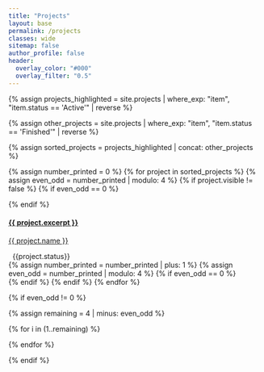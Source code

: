 ```yaml
---
title: "Projects"
layout: base
permalink: /projects
classes: wide
sitemap: false
author_profile: false
header:
  overlay_color: "#000"
  overlay_filter: "0.5"
---
```

<script
      src="https://code.jquery.com/jquery-3.4.1.min.js"
      integrity="sha256-CSXorXvZcTkaix6Yvo6HppcZGetbYMGWSFlBw8HfCJo="
      crossorigin="anonymous"
    ></script>

{% assign projects_highlighted = site.projects | where_exp: "item", "item.status == 'Active'" | reverse %}

{% assign other_projects = site.projects | where_exp: "item", "item.status == 'Finished'" | reverse %}

{% assign sorted_projects = projects_highlighted | concat: other_projects %}

<div id="dsr_tools">

{% assign number_printed = 0 %}
{% for project in sorted_projects %}
  {% assign even_odd = number_printed | modulo: 4 %}
  {% if project.visible != false %}
    {% if even_odd == 0 %}
    <div class="card-group">
    {% endif %}
    <div class="card">
      <a href="{{project.permalink}}">
        <div class="card-block">
          <h4 class="card-title">{{ project.excerpt }}</h4>
          <p class="card-tool-text">{{ project.name }}</p>
        </div>
      </a>
        <div class="card_bottom_section">
          <span><i class="fas fa-info"></i>&nbsp; {{project.status}}</span>
        </div>
    </div>
    {% assign number_printed = number_printed | plus: 1 %}
    {% assign even_odd = number_printed | modulo: 4 %}
    {% if even_odd == 0 %}
    </div>
    {% endif %}
  {% endif %}
{% endfor %}


{% if even_odd != 0 %}

{% assign remaining = 4 | minus: even_odd %}

{% for i in (1..remaining) %}
  <div class="card noHover notransition" style="border:0">
  </div>
{% endfor %}

{% endif %}


<!-- ## ACTIVE
<hr>

{% for project in site.data.projects %}
{% if project.status == "Active" %}
- **[{{ project.alias }}](/projects/{{project.alias}})**: {{ project.name }}
{% endif %}
{% endfor %}



## FINISHED
<hr>

{% for project in site.data.projects %}
{% if project.status == "Finished" %}
- **[{{ project.alias }}](/projects/{{project.alias}})**: {{ project.name }}
{% endif %}
{% endfor %} -->

<!-- ## OLD -->

<!-- {% assign number_printed = 0 %}
{% for project in site.projects %}
{% assign even_odd = number_printed | modulo: 2 %}
{% if even_odd == 0 %}
<div class="row">
{% endif %}

<div class="col-sm-6 clearfix">
  {% if project.img %}
  <img class="img-responsive"  width="25%" style="float: left" src="{{ site.url }}{{ site.baseurl }}/images/prjpic/{{project.img }}"/>
  {% else %}
  <img class="img-responsive" src=""/>
  {% endif %}
  {% if project.redirect %}
  [{{ project.title }}]({{project.redirect}})
  {% else %}
  [{{ project.title }}]({{project.url}})
  {% endif %}

  **{{ project.type}}**

  {{ project.description }}
  </div>
  {% assign number_printed = number_printed | plus: 1 %}

  {% if even_odd == 1 %}
  </div>
  {% endif %}

{% endfor %}
{% assign even_odd = number_printed | modulo: 2 %}
{% if even_odd == 1 %}
</div>
{% endif %}

## Past projects
{% assign number_printed = 0 %}
{% for project in site.past_projects %}
{% assign even_odd = number_printed | modulo: 2 %}
{% if even_odd == 0 %}
<div class="row">
{% endif %}

<div class="col-sm-6 clearfix">
  {% if project.img %}
  <img class="img-responsive"  width="25%" style="float: left" src="{{ site.url }}{{ site.baseurl }}/images/prjpic/{{project.img }}"/>
  {% else %}
  <img class="img-responsive" src=""/>
  {% endif %}
  {% if project.redirect %}
  [{{ project.title }}]({{project.redirect}})
  {% else %}
  [{{ project.title }}]({{project.url}})
  {% endif %}

  **{{ project.type}}**

  {{ project.description }}
  </div>
  {% assign number_printed = number_printed | plus: 1 %}

  {% if even_odd == 1 %}
  </div>
  {% endif %}

{% endfor %}
{% assign even_odd = number_printed | modulo: 2 %}
{% if even_odd == 1 %}
</div>
{% endif %}

# Present (and Past) Collaborations

<figure class="fourth">
  <img src="{{ site.url }}{{ site.baseurl }}/images/prjpic/colabs.png" style="width: 800px">
</figure> -->
